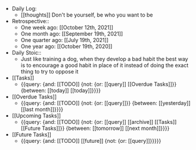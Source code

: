 - Daily Log:
    - [[thoughts]] Don't be yourself, be who you want to be
- Retrospective::
    - One week ago: [[October 12th, 2021]]
    - One month ago: [[September 19th, 2021]]
    - One quarter ago: [[July 19th, 2021]]
    - One year ago: [[October 19th, 2020]]
- Daily Stoic::
    - Just like training a dog, when they develop a bad habit the best way is to encourage a good habit in place of it instead of doing the exact thing to try to oppose it
- [[Tasks]]
    - {{query: {and: [[TODO]] {not: {or: [[query]] [[Overdue Tasks]]}} {between: [[today]] [[today]]}}}}
- [[Overdue Tasks]]
    - {{query: {and: [[TODO]] {not: {or: [[query]]}} {between: [[yesterday]] [[last month]]}}}}
- [[Upcoming Tasks]]
    - {{query: {and: [[TODO]] {not: {or: [[query]] [[archive]] [[Tasks]] [[Future Tasks]]}} {between: [[tomorrow]] [[next month]]}}}}
- [[Future Tasks]]
    - {{query: {and: [[TODO]] [[future]] {not: {or: [[query]]}}}}}
